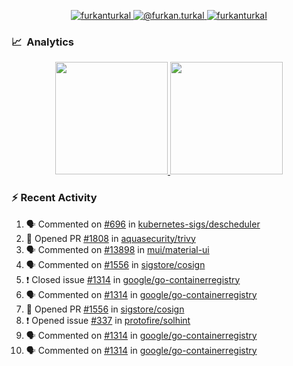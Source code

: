 <p align="center">
  <a href="https://linkedin.com/in/furkanturkal" target="blank">
    <img src="https://img.shields.io/badge/linkedin-%230077B5.svg?&style=for-the-badge&logo=linkedin&logoColor=white" alt="furkanturkal" />
  </a>
  <a href="https://medium.com/@furkan.turkal" target="blank">
    <img src="https://img.shields.io/badge/medium-%2312100E.svg?&style=for-the-badge&logo=medium&logoColor=white" alt="@furkan.turkal" />
  </a>
  <a href="https://twitter.com/furkanturkaI" target="blank">
    <img src="https://img.shields.io/badge/Twitter-1DA1F2?style=for-the-badge&logo=twitter&logoColor=white" alt="furkanturkaI" />
  </a>
</p>

### 📈 &nbsp;Analytics

<p align="center">
  <a href="https://coderstats.net/github/#Dentrax">
    <img height="180em" src="https://github-readme-stats-eight-theta.vercel.app/api?username=Dentrax&show_icons=true&theme=algolia&include_all_commits=true&count_private=true&line_height=26"/>
    <img height="180em" src="https://github-readme-stats-eight-theta.vercel.app/api/top-langs/?username=Dentrax&layout=compact&langs_count=8&theme=algolia&line_height=26"/>
  </a>
</p>

### :zap: Recent Activity

<!--START_SECTION:activity-->
1. 🗣 Commented on [#696](https://github.com/kubernetes-sigs/descheduler/issues/696) in [kubernetes-sigs/descheduler](https://github.com/kubernetes-sigs/descheduler)
2. 💪 Opened PR [#1808](https://github.com/aquasecurity/trivy/pull/1808) in [aquasecurity/trivy](https://github.com/aquasecurity/trivy)
3. 🗣 Commented on [#13898](https://github.com/mui/material-ui/issues/13898) in [mui/material-ui](https://github.com/mui/material-ui)
4. 🗣 Commented on [#1556](https://github.com/sigstore/cosign/issues/1556) in [sigstore/cosign](https://github.com/sigstore/cosign)
5. ❗️ Closed issue [#1314](https://github.com/google/go-containerregistry/issues/1314) in [google/go-containerregistry](https://github.com/google/go-containerregistry)
6. 🗣 Commented on [#1314](https://github.com/google/go-containerregistry/issues/1314) in [google/go-containerregistry](https://github.com/google/go-containerregistry)
7. 💪 Opened PR [#1556](https://github.com/sigstore/cosign/pull/1556) in [sigstore/cosign](https://github.com/sigstore/cosign)
8. ❗️ Opened issue [#337](https://github.com/protofire/solhint/issues/337) in [protofire/solhint](https://github.com/protofire/solhint)
9. 🗣 Commented on [#1314](https://github.com/google/go-containerregistry/issues/1314) in [google/go-containerregistry](https://github.com/google/go-containerregistry)
10. 🗣 Commented on [#1314](https://github.com/google/go-containerregistry/issues/1314) in [google/go-containerregistry](https://github.com/google/go-containerregistry)
<!--END_SECTION:activity-->
